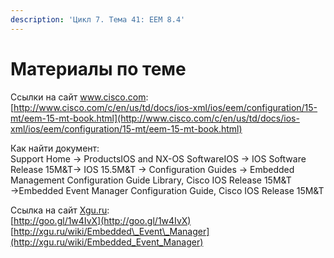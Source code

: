 ```yaml
---
description: 'Цикл 7. Тема 41: EEM 8.4'
---
```


# Материалы по теме

Ссылки на сайт www.cisco.com:  
[http://www.cisco.com/c/en/us/td/docs/ios-xml/ios/eem/configuration/15-mt/eem-15-mt-book.html](http://www.cisco.com/c/en/us/td/docs/ios-xml/ios/eem/configuration/15-mt/eem-15-mt-book.html)

Как найти документ:  
Support Home → ProductsIOS and NX-OS SoftwareIOS → IOS Software Release 15M&T→ IOS 15.5M&T → Configuration Guides → Embedded Management Configuration Guide Library, Cisco IOS Release 15M&T →Embedded Event Manager Configuration Guide, Cisco IOS Release 15M&T

Ссылка на сайт [Xgu.ru](http://www.xgu.ru/):  
[http://goo.gl/1w4IvX](http://goo.gl/1w4IvX)  
[http://xgu.ru/wiki/Embedded\_Event\_Manager](http://xgu.ru/wiki/Embedded_Event_Manager)

